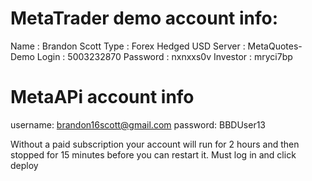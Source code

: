# MetaTrader demo account info:
Name     : Brandon Scott
Type     : Forex Hedged USD
Server   : MetaQuotes-Demo
Login    : 5003232870
Password : nxnxxs0v
Investor : mryci7bp

# MetaAPi account info
username: brandon16scott@gmail.com
password: BBDUser13

Without a paid subscription your account will run for 2 hours and then stopped for 15 minutes before you can restart it.
Must log in and click deploy
